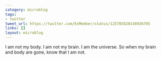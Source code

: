 ```yaml
---
category: microblog
tags:
- twitter
tweet_url: https://twitter.com/ExMember/status/125785820148936705
links: []
layout: microblog
---
```

I am not my body. I am not my brain. I am the universe. So when my brain and body are gone, know that I am not.
